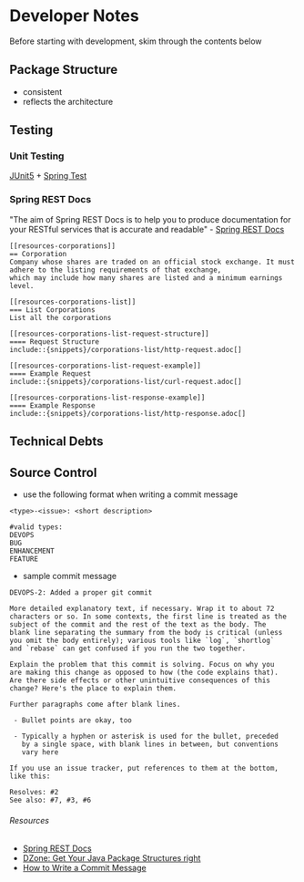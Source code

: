 # Developer Notes
Before starting with development, skim through the contents below

## Package Structure
- consistent
- reflects the architecture

## Testing
### Unit Testing
<Insert description and instructions here>

[JUnit5](http://junit.org/junit5/docs/current/user-guide/) + [Spring Test](http://docs.spring.io/spring/docs/current/spring-framework-reference/html/unit-testing.html)

### Spring REST Docs
"The aim of Spring REST Docs is to help you to produce documentation for your RESTful services 
that is accurate and readable" - [Spring REST Docs](http://docs.spring.io/spring-restdocs/docs/current/reference/html5/#getting-started)
```adoc
[[resources-corporations]]
== Corporation
Company whose shares are traded on an official stock exchange. It must adhere to the listing requirements of that exchange,
which may include how many shares are listed and a minimum earnings level.

[[resources-corporations-list]]
=== List Corporations
List all the corporations

[[resources-corporations-list-request-structure]]
==== Request Structure
include::{snippets}/corporations-list/http-request.adoc[]

[[resources-corporations-list-request-example]]
==== Example Request
include::{snippets}/corporations-list/curl-request.adoc[]

[[resources-corporations-list-response-example]]
==== Example Response
include::{snippets}/corporations-list/http-response.adoc[]
```

## Technical Debts
<Insert notes on dealing with technical debts here>

## Source Control
- use the following format when writing a commit message
```
<type>-<issue>: <short description>

#valid types:
DEVOPS
BUG
ENHANCEMENT
FEATURE
```
- sample commit message
```
DEVOPS-2: Added a proper git commit

More detailed explanatory text, if necessary. Wrap it to about 72
characters or so. In some contexts, the first line is treated as the
subject of the commit and the rest of the text as the body. The
blank line separating the summary from the body is critical (unless
you omit the body entirely); various tools like `log`, `shortlog`
and `rebase` can get confused if you run the two together.

Explain the problem that this commit is solving. Focus on why you
are making this change as opposed to how (the code explains that).
Are there side effects or other unintuitive consequences of this
change? Here's the place to explain them.

Further paragraphs come after blank lines.

 - Bullet points are okay, too

 - Typically a hyphen or asterisk is used for the bullet, preceded
   by a single space, with blank lines in between, but conventions
   vary here

If you use an issue tracker, put references to them at the bottom,
like this:

Resolves: #2
See also: #7, #3, #6
```

###### Resources
- [Spring REST Docs](http://docs.spring.io/spring-restdocs/docs/current/reference/html5/#getting-started)
- [DZone: Get Your Java Package Structures right](https://dzone.com/articles/package-structure)
- [How to Write a Commit Message](https://chris.beams.io/posts/git-commit/)
